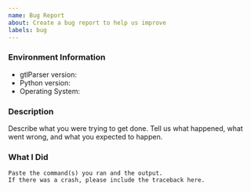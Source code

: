 ```yaml
---
name: Bug Report
about: Create a bug report to help us improve
labels: bug
---
```


<!-- Please search existing issues to avoid creating duplicates. -->

### Environment Information

-   gtlParser version:
-   Python version:
-   Operating System:

### Description

Describe what you were trying to get done.
Tell us what happened, what went wrong, and what you expected to happen.

### What I Did

```
Paste the command(s) you ran and the output.
If there was a crash, please include the traceback here.
```
